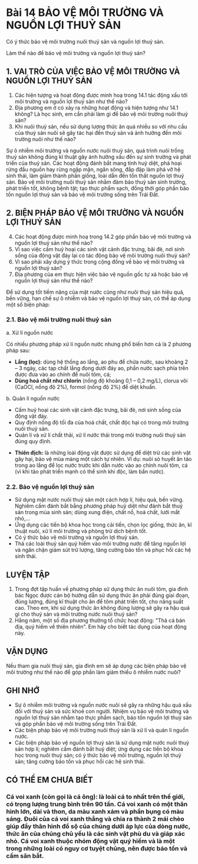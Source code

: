 # Bài 14 BẢO VỆ MÔI TRƯỜNG VÀ NGUỒN LỢI THUỶ SẢN

Có ý thức bảo vệ môi trường nuôi thuỷ sản và nguồn lợi thuỷ sản.

Làm thế nào để bảo vệ môi trường và nguồn lợi thuỷ sản?

## 1. VAI TRÒ CỦA VIỆC BẢO VỆ MÔI TRƯỜNG VÀ NGUỒN LỢI THUỶ SẢN

1. Các hiện tượng và hoạt động được minh hoạ trong 14.1 tác động xấu tới môi trường và nguồn lợi thuỷ sản như thế nào?
2. Địa phương em ở có xảy ra những hoạt động và hiện tượng như 14.1 không? Là học sinh, em cần phải làm gì để bảo vệ môi trường nuôi thuỷ sản?
3. Khi nuôi thuỷ sản, nếu sử dụng lượng thức ăn quá nhiều so với nhu cầu của thuỷ sản nuôi sẽ gây tác hại đến thuỷ sản và ảnh hưởng đến môi trường nuôi như thế nào?

Sự ô nhiễm môi trường và nguồn nước nuôi thuỷ sản, quá trình nuôi trồng thuỷ sản không đúng kĩ thuật gây ảnh hưởng xấu đến sự sinh trưởng và phát triển của thuỷ sản. Các hoạt động đánh bắt mang tính huỷ diệt, phá hoại rừng đầu nguồn hay rừng ngập mặn, ngăn sông, đắp đập làm phá vỡ hệ sinh thái, làm giảm thành phần giống, loài dẫn đến tổn thất nguồn lợi thuỷ sản.
Bảo vệ môi trường nuôi thuỷ sản nhằm đảm bảo thuỷ sản sinh trưởng, phát triển tốt, không bệnh tật; tạo thực phẩm sạch, đồng thời góp phần bảo tồn nguồn lợi thuỷ sản và bảo vệ môi trường sống trên Trái Đất.

## 2. BIỆN PHÁP BẢO VỆ MÔI TRƯỜNG VÀ NGUỒN LỢI THUỶ SẢN

4. Các hoạt động được minh hoạ trong 14.2 góp phần bảo vệ môi trường và nguồn lợi thuỷ sản như thế nào?
5. Vì sao việc cấm huỷ hoại các sinh vật cảnh đặc trưng, bãi đẻ, nơi sinh sống của động vật đáy lại có tác động bảo vệ môi trường nuôi thuỷ sản?
6. Vì sao phải xây dựng ý thức trong cộng đồng về bảo vệ môi trường và nguồn lợi thuỷ sản?
7. Địa phương của em thực hiện việc bảo vệ nguồn gốc tự xả hoặc bảo vệ nguồn lợi thuỷ sản như thế nào?

Để sử dụng tốt tiềm năng của mặt nước cũng như nuôi thuỷ sản hiệu quả, bền vững, hạn chế sự ô nhiễm và bảo vệ nguồn lợi thuỷ sản, có thể áp dụng một số biện pháp:

### 2.1. Bảo vệ môi trường nuôi thuỷ sản

a. Xử lí nguồn nước

Có nhiều phương pháp xử lí nguồn nước nhưng phổ biến hơn cả là 2 phương pháp sau:
- **Lắng (lọc):** dùng hệ thống ao lắng, ao phu để chứa nước, sau khoảng 2 – 3 ngày, các tạp chất lắng đọng dưới đáy ao, phần nước sạch phía trên được đưa vào ao chính để nuôi tôm, cá;
- **Dùng hoá chất như chlorin** (nồng độ khoảng 0,1 – 0,2 mg/L), clorua vôi (CaOCl, nồng độ 2%), formol (nồng độ 2%) để diệt khuẩn.

b. Quản lí nguồn nước

- Cấm huỷ hoại các sinh vật cảnh đặc trưng, bãi đẻ, nơi sinh sống của động vật đáy.
- Quy định nồng độ tối đa của hoá chất, chất độc hại có trong môi trường nuôi thuỷ sản.
- Quản lí và xử lí chất thải, xử lí nước thải trong môi trường nuôi thuỷ sản đúng quy định.

+ **Thiên địch:** là những loài động vật được sử dụng để diệt trừ các sinh vật gây hại, bảo vệ mùa màng một cách tự nhiên. Ví dụ: nuôi sò huyết ăn tảo trong ao lắng để lọc nước trước khi dẫn nước vào ao chính nuôi tôm, cá (vì khi tảo phát triển mạnh có thể sinh khí độc, làm bẩn nước).

### 2.2. Bảo vệ nguồn lợi thuỷ sản

- Sử dụng mật nước nuôi thuỷ sản một cách hợp lí, hiệu quả, bền vững. Nghiêm cấm đánh bắt bằng phương pháp huỷ diệt như đánh bắt thuỷ sản trong mùa sinh sản; dùng xung điện, chất nổ, hoá chất, lưới mắt nhỏ,...
- Ứng dụng các tiến bộ khoa học trong cải tiến, chọn lọc giống, thức ăn, kĩ thuật nuôi, xử lí môi trường và phòng trừ dịch bệnh tốt.
- Có ý thức bảo vệ môi trường và nguồn lợi thuỷ sản.
- Thả các loài thuỷ sản quý hiếm vào môi trường nước để tăng nguồn lợi và ngăn chặn giảm sút trữ lượng, tăng cường bảo tồn và phục hồi các hệ sinh thái.

## LUYỆN TẬP

1. Trong đợt tập huấn về phương pháp sử dụng thức ăn nuôi tôm, gia đình bác Ngọc được cán bộ hướng dẫn sử dụng thức ăn phải đúng giai đoạn, đúng lượng, đúng kĩ thuật cho ăn để tôm phát triển tốt, cho năng suất cao. Theo em, khi sử dụng thức ăn không đúng lượng sẽ gây ra hậu quả gì cho thuỷ sản và môi trường nước nuôi thuỷ sản?
2. Hằng năm, một số địa phương thường tổ chức hoạt động: "Thả cá bản địa, quý hiếm về thiên nhiên". Em hãy cho biết tác dụng của hoạt động này.

## VẬN DỤNG

Nếu tham gia nuôi thuỷ sản, gia đình em sẽ áp dụng các biện pháp bảo vệ môi trường như thế nào để góp phần làm giảm thiểu ô nhiễm nước nuôi?

## GHI NHỚ

- Sự ô nhiễm môi trường và nguồn nước nuôi sẽ gây ra những hậu quả xấu đối với thuỷ sản và sức khoẻ con người. Nhiệm vụ bảo vệ môi trường và nguồn lợi thuỷ sản nhằm tạo thực phẩm sạch, bảo tồn nguồn lợi thuỷ sản và góp phần bảo vệ môi trường sống trên Trái Đất.
- Các biện pháp bảo vệ môi trường nuôi thuỷ sản là xử lí và quản lí nguồn nước.
- Các biện pháp bảo vệ nguồn lợi thuỷ sản là sử dụng mật nước nuôi thuỷ sản hợp lí; nghiêm cấm đánh bắt huỷ diệt; ứng dụng các tiến bộ khoa học trong nuôi thuỷ sản; có ý thức bảo vệ môi trường, nguồn lợi thuỷ sản; tăng cường bảo tồn và phục hồi các hệ sinh thái.

## CÓ THỂ EM CHƯA BIẾT

### Cá voi xanh (còn gọi là cá ông): là loài cá to nhất trên thế giới, có trọng lượng trung bình trên 90 tấn. Cá voi xanh có một thân hình lớn, dài và thon, da màu xanh xám và phần bụng có màu sáng. Đuôi của cá voi xanh thẳng và chia ra thành 2 mái chèo giúp đẩy thân hình đồ sộ của chúng dưới áp lực của dòng nước, thức ăn của chúng chủ yếu là các sinh vật phù du và giáp xác nhỏ. Cá voi xanh thuộc nhóm động vật quý hiếm và là một trong những loài có nguy cơ tuyệt chủng, nên được bảo tồn và cấm săn bắt.
